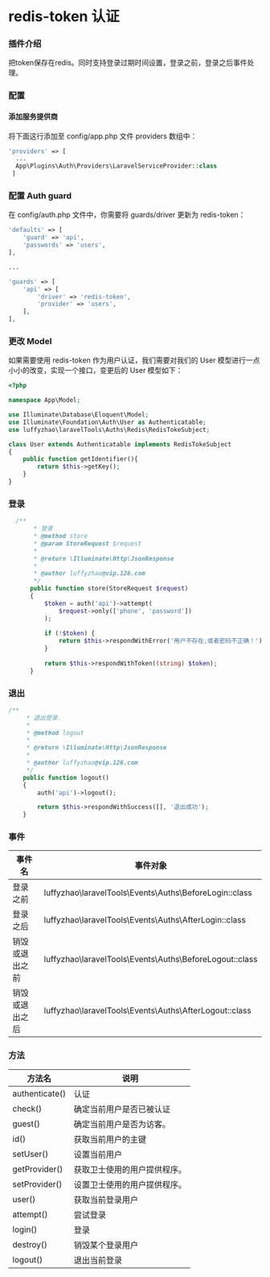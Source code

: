 # redis-token 认证

### 插件介绍
把token保存在redis。同时支持登录过期时间设置，登录之前，登录之后事件处理。

### 配置

#### 添加服务提供商

将下面这行添加至 config/app.php 文件 providers 数组中：

```php
'providers' => [
  ...
  App\Plugins\Auth\Providers\LaravelServiceProvider::class
 ]
```

### 配置 Auth guard

在 config/auth.php 文件中，你需要将 guards/driver 更新为 redis-token：

```php
'defaults' => [
    'guard' => 'api',
    'passwords' => 'users',
],

...

'guards' => [
    'api' => [
        'driver' => 'redis-token',
        'provider' => 'users',
    ],
],
```

### 更改 Model

如果需要使用 redis-token 作为用户认证，我们需要对我们的 User 模型进行一点小小的改变，实现一个接口，变更后的 User 模型如下：

```php
<?php

namespace App\Model;

use Illuminate\Database\Eloquent\Model;
use Illuminate\Foundation\Auth\User as Authenticatable;
use luffyzhao\laravelTools\Auths\Redis\RedisTokeSubject;

class User extends Authenticatable implements RedisTokeSubject
{
    public function getIdentifier(){
        return $this->getKey();
    }
}

```

### 登录 

```php
  /**
       * 登录
       * @method store
       * @param StoreRequest $request
       *
       * @return \Illuminate\Http\JsonResponse
       *
       * @author luffyzhao@vip.126.com
       */
      public function store(StoreRequest $request)
      {
          $token = auth('api')->attempt(
              $request->only(['phone', 'password'])
          );
          
          if (!$token) {
              return $this->respondWithError('用户不存在,或者密码不正确！');
          }
          
          return $this->respondWithToken((string) $token);
      }
```

### 退出

```php
/**
     * 退出登录.
     *
     * @method logout
     *
     * @return \Illuminate\Http\JsonResponse
     *
     * @author luffyzhao@vip.126.com
     */
    public function logout()
    {
        auth('api')->logout();

        return $this->respondWithSuccess([], '退出成功');
    }
```

### 事件

| 事件名 | 事件对象 |
| --- | --- |
| 登录之前 | luffyzhao\laravelTools\Events\Auths\BeforeLogin::class|
| 登录之后 | luffyzhao\laravelTools\Events\Auths\AfterLogin::class|
| 销毁或退出之前 | luffyzhao\laravelTools\Events\Auths\BeforeLogout::class|
| 销毁或退出之后 | luffyzhao\laravelTools\Events\Auths\AfterLogout::class|
 

### 方法

| 方法名 | 说明 |
| --- | --- |
| authenticate() | 认证 |
| check() | 确定当前用户是否已被认证 |
| guest() | 确定当前用户是否为访客。 |
| id() | 获取当前用户的主键 |
| setUser() | 设置当前用户 |
| getProvider() | 获取卫士使用的用户提供程序。 |
| setProvider() | 设置卫士使用的用户提供程序。 |
| user() | 获取当前登录用户 |
| attempt() | 尝试登录 |
| login() | 登录 |
| destroy() | 销毁某个登录用户 |
| logout() | 退出当前登录 |








